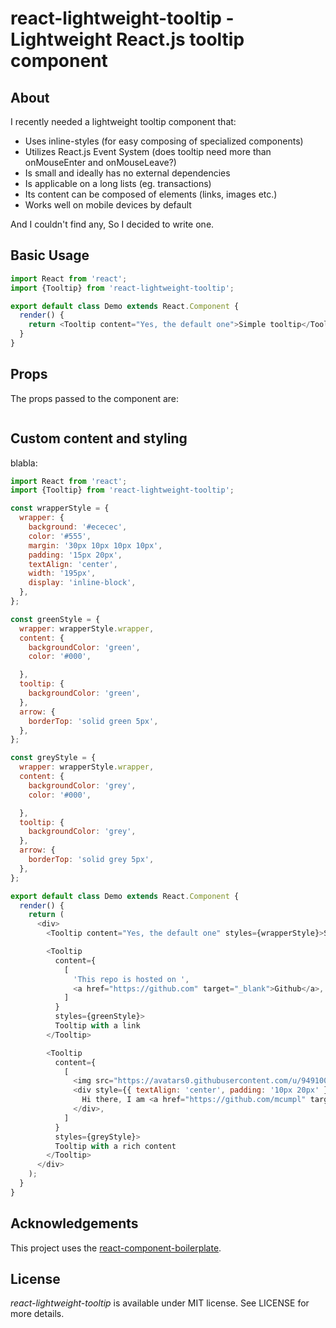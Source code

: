 # react-lightweight-tooltip - Lightweight React.js tooltip component

## About
I recently needed a lightweight tooltip component that:

* Uses inline-styles (for easy composing of specialized components)
* Utilizes React.js Event System (does tooltip need more than onMouseEnter and onMouseLeave?)
* Is small and ideally has no external dependencies
* Is applicable on a long lists (eg. transactions)
* Its content can be composed of elements (links, images etc.)
* Works well on mobile devices by default

And I couldn't find any, So I decided to write one.

## Basic Usage

```js
import React from 'react';
import {Tooltip} from 'react-lightweight-tooltip';

export default class Demo extends React.Component {
  render() {
    return <Tooltip content="Yes, the default one">Simple tooltip</Tooltip>;
  }
}
```

## Props
The props passed to the component are:
```js

```
## Custom content and styling 
blabla:
```js
import React from 'react';
import {Tooltip} from 'react-lightweight-tooltip';

const wrapperStyle = {
  wrapper: {
    background: '#ececec',
    color: '#555',
    margin: '30px 10px 10px 10px',
    padding: '15px 20px',
    textAlign: 'center',
    width: '195px',
    display: 'inline-block',
  },
};

const greenStyle = {
  wrapper: wrapperStyle.wrapper,
  content: {
    backgroundColor: 'green',
    color: '#000',

  },
  tooltip: {
    backgroundColor: 'green',
  },
  arrow: {
    borderTop: 'solid green 5px',
  },
};

const greyStyle = {
  wrapper: wrapperStyle.wrapper,
  content: {
    backgroundColor: 'grey',
    color: '#000',

  },
  tooltip: {
    backgroundColor: 'grey',
  },
  arrow: {
    borderTop: 'solid grey 5px',
  },
};

export default class Demo extends React.Component {
  render() {
    return (
      <div>
        <Tooltip content="Yes, the default one" styles={wrapperStyle}>Simple tooltip</Tooltip>

        <Tooltip
          content={
            [
              'This repo is hosted on ',
              <a href="https://github.com" target="_blank">Github</a>,
            ]
          }
          styles={greenStyle}>
          Tooltip with a link
        </Tooltip>

        <Tooltip
          content={
            [
              <img src="https://avatars0.githubusercontent.com/u/9491005" style={{ width: '100px', borderRadius: '50%' }} />,
              <div style={{ textAlign: 'center', padding: '10px 20px' }}>
                Hi there, I am <a href="https://github.com/mcumpl" target="_blank">Michal</a> and I love corrida de toros! <em>Not...</em>
              </div>,
            ]
          }
          styles={greyStyle}>
          Tooltip with a rich content
        </Tooltip>
      </div>
    );
  }
}
```

## Acknowledgements

This project uses the [react-component-boilerplate](https://github.com/survivejs/react-component-boilerplate).

## License

*react-lightweight-tooltip* is available under MIT license. See LICENSE for more details.
